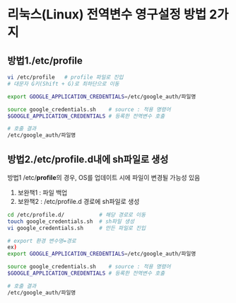 # 리눅스(Linux) 전역변수 영구설정 방법 2가지

## 방법1./etc/profile

```bash
vi /etc/profile   # profile 파일로 진입
# 대문자 G키(Shift + G)로 최하단으로 이동

export GOOGLE_APPLICATION_CREDENTIALS=/etc/google_auth/파일명

source google_credentials.sh    # source : 적용 명령어
$GOOGLE_APPLICATION_CREDENTIALS # 등록한 전역변수 호출

# 호출 결과
/etc/google_auth/파일명
```

## 방법2./etc/profile.d내에 sh파일로 생성
방법1 /etc/**profile**의 경우, OS를 업데이트 시에 파일이 변경될 가능성 있음 
1. 보완책1 : 파일 백업
1. 보완책2 : /etc/profile.d 경로에 sh파일로 생성


```bash
cd /etc/profile.d/           # 해당 경로로 이동
touch google_credentials.sh  # sh파일 생성
vi google_credentials.sh     # 만든 파일로 진입

# export 환경 변수명=경로
ex) 
export GOOGLE_APPLICATION_CREDENTIALS=/etc/google_auth/파일명

source google_credentials.sh    # source : 적용 명령어
$GOOGLE_APPLICATION_CREDENTIALS # 등록한 전역변수 호출

# 호출 결과
/etc/google_auth/파일명
```
